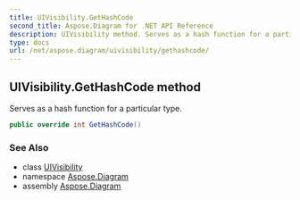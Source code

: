 ```yaml
---
title: UIVisibility.GetHashCode
second_title: Aspose.Diagram for .NET API Reference
description: UIVisibility method. Serves as a hash function for a particular type
type: docs
url: /net/aspose.diagram/uivisibility/gethashcode/
---
```

## UIVisibility.GetHashCode method

Serves as a hash function for a particular type.

```csharp
public override int GetHashCode()
```

### See Also

* class [UIVisibility](../)
* namespace [Aspose.Diagram](../../uivisibility/)
* assembly [Aspose.Diagram](../../../)


